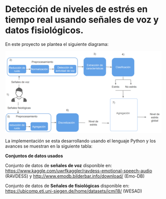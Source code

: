 # Detección de niveles de estrés en tiempo real usando señales de voz y datos fisiológicos.
 
 
 
 
En este proyecto se plantea el siguiente diagrama:
 
 
![Screenshot](pipeline.png)
 
La implementación se esta desarrollando usando el lenguaje Python y los avances se muestran en la siguiente tabla:
 
 

__Conjuntos de datos usados__

Conjunto de datos de **señales de voz** disponible en: https://www.kaggle.com/uwrfkaggler/ravdess-emotional-speech-audio (RAVDESS) y http://www.emodb.bilderbar.info/download/ (Emo-DB)


Conjunto de datos de **Señales de fisiológicas** disponible en: https://ubicomp.eti.uni-siegen.de/home/datasets/icmi18/ (WESAD)
